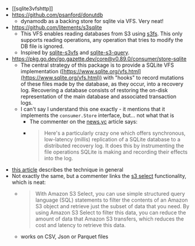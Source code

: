- [[sqlite3vfshttp]]
- https://github.com/psanford/donutdb
	- dynamodb as a backing store for sqlite via VFS. Very neat!
- https://github.com/litements/s3sqlite
	- This VFS enables reading databases from S3 using [s3fs](https://s3fs.readthedocs.io/en/latest/index.html). This only supports reading operations, any operation that tries to modify the DB file is ignored.
	- Inspired by [sqlite-s3vfs](https://github.com/uktrade/sqlite-s3vfs) and [sqlite-s3-query](https://github.com/michalc/sqlite-s3-query).
- https://pkg.go.dev/go.gazette.dev/core@v0.89.0/consumer/store-sqlite
	- The central strategy of this package is to provide a SQLite VFS implementation ([https://www.sqlite.org/vfs.html](https://www.sqlite.org/vfs.html)) with "hooks" to record mutations of these files made by the database, as they occur, into a recovery log. Recovering a database consists of restoring the on-disk representation of the main database and associated transaction logs.
	- I can't say I understand this one exactly - it mentions that it implements the `consumer.Store` interface, but... not what that is
		- The commenter on the [news.yc](https://news.ycombinator.com/item?id=32828799) article says:
		- > Here's a particularly crazy one which offers synchronous, low-latency (millis) replication of a SQLite database to a distributed recovery log. It does this by instrumenting the file operations SQLite is making and recording their effects into the log.
- [this article](https://phiresky.github.io/blog/2021/hosting-sqlite-databases-on-github-pages/) describes the technique in general
- Not exactly the same, but a commenter links the [s3 select](https://docs.aws.amazon.com/AmazonS3/latest/userguide/selecting-content-from-objects.html) functionality, which is neat:
	- > With Amazon S3 Select, you can use simple structured query language (SQL) statements to filter the contents of an Amazon S3 object and retrieve just the subset of data that you need. By using Amazon S3 Select to filter this data, you can reduce the amount of data that Amazon S3 transfers, which reduces the cost and latency to retrieve this data.
	- works on CSV, Json or Parquet files
